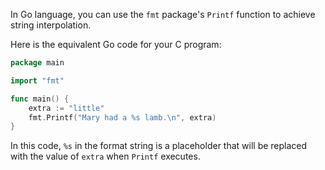 In Go language, you can use the `fmt` package's `Printf` function to achieve string interpolation. 

Here is the equivalent Go code for your C program:

```go
package main

import "fmt"

func main() {
    extra := "little"
    fmt.Printf("Mary had a %s lamb.\n", extra)
}
```

In this code, `%s` in the format string is a placeholder that will be replaced with the value of `extra` when `Printf` executes.
